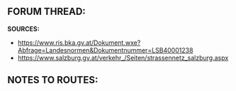 ﻿**FORUM THREAD:**
- 


**SOURCES:**
- https://www.ris.bka.gv.at/Dokument.wxe?Abfrage=Landesnormen&Dokumentnummer=LSB40001238
- https://www.salzburg.gv.at/verkehr_/Seiten/strassennetz_salzburg.aspx

**NOTES TO ROUTES:**
- 